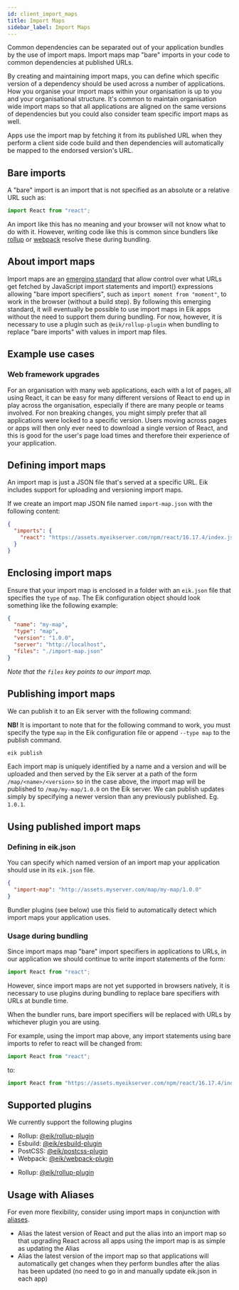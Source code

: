 ```yaml
---
id: client_import_maps
title: Import Maps
sidebar_label: Import Maps
---
```


Common dependencies can be separated out of your application bundles by the use of import maps.
Import maps map "bare" imports in your code to common dependencies at published URLs.

By creating and maintaining import maps, you can define which specific version of a dependency should be used across a number of applications. How you organise your import maps within your organisation is up to you and your organisational structure. It's common to maintain organisation wide import maps so that all applications are aligned on the same versions of dependencies but you could also consider team specific import maps as well.

Apps use the import map by fetching it from its published URL when they perform a client side code build and then dependencies will automatically be mapped to the endorsed version's URL.

## Bare imports

A "bare" import is an import that is not specified as an absolute or a relative URL such as:

```js
import React from "react";
```

An import like this has no meaning and your browser will not know what to do with it. However, writing code like this is common since bundlers like [rollup](https://rollupjs.org/) or [webpack](https://webpack.js.org/) resolve these during bundling.

## About import maps

Import maps are an [emerging standard](https://github.com/WICG/import-maps) that allow control over what URLs get fetched by JavaScript import statements and import() expressions allowing "bare import specifiers", such as `import moment from "moment"`, to work in the browser (without a build step). By following this emerging standard, it will eventually be possible to use import maps in Eik apps without the need to support them during bundling. For now, however, it is necessary to use a plugin such as `@eik/rollup-plugin` when bundling to replace "bare imports" with values in import map files.

## Example use cases

### Web framework upgrades

For an organisation with many web applications, each with a lot of pages, all using React, it can be easy for many different versions of React to end up in play across the organisation, especially if there are many people or teams involved. For non breaking changes, you might simply prefer that all applications were locked to a specific version. Users moving across pages or apps will then only ever need to download a single version of React, and this is good for the user's page load times and therefore their experience of your application.

## Defining import maps

An import map is just a JSON file that's served at a specific URL. Eik includes support for uploading and versioning import maps.

If we create an import map JSON file named `import-map.json` with the following content:

```json
{
  "imports": {
    "react": "https://assets.myeikserver.com/npm/react/16.17.4/index.js"
  }
}
```

## Enclosing import maps

Ensure that your import map is enclosed in a folder with an `eik.json` file that specifies the `type` of `map`. The Eik configuration object should look something like the following example:

```json
{
  "name": "my-map",
  "type": "map",
  "version": "1.0.0",
  "server": "http://localhost",
  "files": "./import-map.json"
}
```

_Note that the `files` key points to our import map._

## Publishing import maps

We can publish it to an Eik server with the following command:

**NB!** It is important to note that for the following command to work, you must specify the type `map` in the Eik configuration file or append `--type map` to the publish command.

```sh
eik publish
```

Each import map is uniquely identified by a name and a version and will be uploaded and then served by the Eik server at a path of the form `/map/<name>/<version>` so in the case above, the import map will be published to `/map/my-map/1.0.0` on the Eik server. We can publish updates simply by specifying a newer version than any previously published. Eg. `1.0.1`.

## Using published import maps

### Defining in eik.json

You can specify which named version of an import map your application should use in its `eik.json` file.

```json
{
  "import-map": "http://assets.myserver.com/map/my-map/1.0.0"
}
```

Bundler plugins (see below) use this field to automatically detect which import maps your application uses.

### Usage during bundling

Since import maps map "bare" import specifiers in applications to URLs, in our application we should continue to write import statements of the form:

```js
import React from "react";
```

However, since import maps are not yet supported in browsers natively, it is necessary to use plugins during bundling to replace bare specifiers with URLs at bundle time.

When the bundler runs, bare import specifiers will be replaced with URLs by whichever plugin you are using.

For example, using the import map above, any import statements using bare imports to refer to react will be changed from:

```js
import React from "react";
```

to:

```js
import React from "https://assets.myeikserver.com/npm/react/16.17.4/index.js";
```

## Supported plugins

We currently support the following plugins

- Rollup: [@eik/rollup-plugin](https://github.com/eik-lib/rollup-plugin)
- Esbuild: [@eik/esbuild-plugin](https://github.com/eik-lib/esbuild-plugin)
- PostCSS: [@eik/postcss-plugin](https://github.com/eik-lib/postcss-plugin)
- Webpack: [@eik/webpack-plugin](https://github.com/eik-lib/webpack-plugin)
* Rollup: [@eik/rollup-plugin](https://github.com/eik-lib/rollup-plugin)

## Usage with Aliases

For even more flexibility, consider using import maps in conjunction with [aliases](/docs/client_aliases).

- Alias the latest version of React and put the alias into an import map so that upgrading React across all apps using the import map is as simple as updating the Alias
- Alias the latest version of the import map so that applications will automatically get changes when they perform bundles after the alias has been updated (no need to go in and manually update eik.json in each app)
